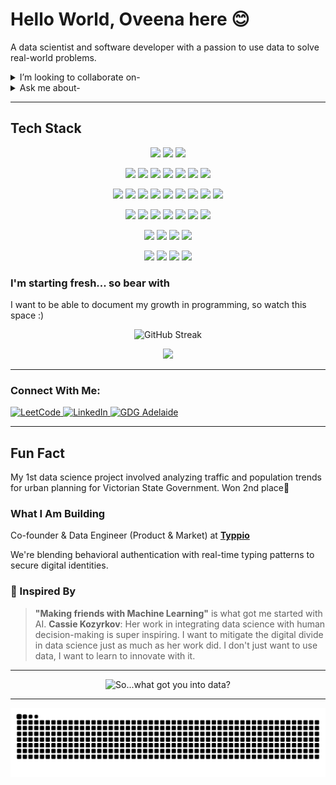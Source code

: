 # Hello World, Oveena here 😊 

A data scientist and software developer with a passion to use data to solve real-world problems.
  
<details>
  <summary>I’m looking to collaborate on-</summary>
  <br>
  Projects involving all things data and innovative! Interested in working on full-stack development and cloud engineering. Ocassionaly, I do participate in hackathons.
</details>

<details>
  <summary>Ask me about-</summary>
  <br>
  Real-time model deployment, typing biometrics, cybersecurity, satellites and outer-space, statistical analysis, business communities or getting started in tech/entrepreneurship.
</details>

---

## Tech Stack

<p align="center">
  <!-- Programming Languages -->
  <img src="https://img.shields.io/badge/Python-ffff00?style=for-the-badge&logo=python&logoColor=3776AB" />
  <img src="https://img.shields.io/badge/C++-659AD2?style=for-the-badge&logo=c%2B%2B&logoColor=blue" />
  <img src="https://img.shields.io/badge/MATLAB-800000?style=for-the-badge&logo=MathWorks&logoColor=0076A8" />
</p>

<p align="center">
  <!-- Web Development -->
  <img src="https://img.shields.io/badge/JavaScript-F7DF1E?style=for-the-badge&logo=javascript&logoColor=black" />
  <img src="https://img.shields.io/badge/Node.js-339933?style=for-the-badge&logo=node.js&logoColor=white" />
  <img src="https://img.shields.io/badge/Vue.js-34495E?style=for-the-badge&logo=vue.js&logoColor=41B883" />
  <img src="https://img.shields.io/badge/HTML5-E34F26?style=for-the-badge&logo=html5&logoColor=white" />
  <img src="https://img.shields.io/badge/CSS3-1572B6?style=for-the-badge&logo=css3&logoColor=white" />
  <img src="https://img.shields.io/badge/Drupal-ffffff?style=for-the-badge&logo=drupal&logoColor=0678BE" />
  <img src="https://img.shields.io/badge/WordPress-21759B?style=for-the-badge&logo=wordpress&logoColor=white" />
</p>

<p align="center">
  <!-- ML -->
  <img src="https://img.shields.io/badge/Streamlit-FF4B4B?style=for-the-badge&logo=streamlit&logoColor=white" />
  <img src="https://img.shields.io/badge/Pandas-150458?style=for-the-badge&logo=pandas&logoColor=white" />
  <img src="https://img.shields.io/badge/PyTorch-black?style=for-the-badge&logo=pytorch&logoColor=white" />
  <img src="https://img.shields.io/badge/Plotly-3F4F75?style=for-the-badge&logo=plotly&logoColor=white" />
  <img src="https://img.shields.io/badge/NumPy-013243?style=for-the-badge&logo=numpy&logoColor=white" />
  <img src="https://img.shields.io/badge/Folium-77B829?style=for-the-badge&logo=python&logoColor=white" />
  <img src="https://img.shields.io/badge/Shapely-5A4FCF?style=for-the-badge&logo=python&logoColor=white" />
  <img src="https://img.shields.io/badge/scikit--learn-FFFFFF?style=for-the-badge&logo=scikit-learn&logoColor=orange&color=darkgrey" />
  <img src="https://img.shields.io/badge/Leaflet-199900?style=for-the-badge&logo=leaflet&logoColor=white" />


<p align="center">
  <!-- Tools & Platforms -->
  <img src="https://img.shields.io/badge/MySQL-00758F?style=for-the-badge&logo=MySQL&logoColor=white" />
  <img src="https://img.shields.io/badge/Docker-2496ED?style=for-the-badge&logo=docker&logoColor=white" />
  <img src="https://img.shields.io/badge/Jupyter-F39626?style=for-the-badge&logo=Jupyter&logoColor=white" />
  <img src="https://img.shields.io/badge/Excel-darkgreen?style=for-the-badge&logo=microsoft-excel&logoColor=white" />
  <img src="https://img.shields.io/badge/Insomnia-black?style=for-the-badge&logo=insomnia&logoColor=6200EA" />
  <img src="https://img.shields.io/badge/Artillery-grey?style=for-the-badge&logo=artillery&logoColor=6200EA" />
  <img src="https://img.shields.io/badge/GoogleCloud-%234285F4.svg?style=for-the-badge&logo=google-cloud&logoColor=white" />
</p>

<p align="center">
<!-- Project Management Tools -->
  <img src="https://img.shields.io/badge/Confluence-172B4D?style=for-the-badge&logo=atlassian&logoColor=white" />
  <img src="https://img.shields.io/badge/Jira-0052CC?style=for-the-badge&logo=jira&logoColor=white" />
  <img src="https://img.shields.io/badge/Notion-000000?style=for-the-badge&logo=notion&logoColor=white" />
  <img src="https://img.shields.io/badge/Trello-0079BF?style=for-the-badge&logo=trello&logoColor=white" />


<p align="center">
<!-- Design Tools -->
  <img src="https://img.shields.io/badge/Adobe_Creative_Cloud-%F0%9F%8C%88?style=for-the-badge&logo=adobe&logoColor=white" />
  <img src="https://img.shields.io/badge/Figma-1F2937?style=for-the-badge&logo=figma&logoColor=8B008B" />
  <img src="https://img.shields.io/badge/Canva-00C4CC?style=for-the-badge&logo=canva&logoColor=white" />
  <img src="https://img.shields.io/badge/Blender-F5792A?style=for-the-badge&logo=blender&logoColor=darkblue" />
</p>


### I'm starting fresh... so bear with
I want to be able to document my growth in programming, so watch this space :)
<p align="center">
  <!-- <img src="https://github-readme-stats.vercel.app/api?username=oveena-data&show_icons=true&theme=radical" alt="GitHub Stats" /> -->
  <img src="https://streak-stats.demolab.com/?user=oveena-data&theme=radical&hide_border=true" alt="GitHub Streak" />
</p>
<p align="center">
  <img src="https://github-readme-stats.vercel.app/api/top-langs/?username=oveena-data&layout=compact&theme=radical" />
</p>

---

### Connect With Me:  

<p align="left">
  <a href="https://leetcode.com/u/oveena-data/" target="_blank">
    <img src="https://img.shields.io/badge/LeetCode-FFA116?style=for-the-badge&logo=leetcode&logoColor=black" alt="LeetCode"/>
  </a>
  <a href="https://www.linkedin.com/in/oveenawidyaratne" target="_blank">
    <img src="https://img.shields.io/badge/LinkedIn-0077B8?style=for-the-badge&logo=linkedin&logoColor=white" alt="LinkedIn"/>
  </a>
  <a href="https://gdg.community.dev/gdg-adelaide/" target="_blank">
    <img src="https://img.shields.io/badge/Google%20Developer%20Group-Adelaide-A4B500?style=for-the-badge&logo=google&logoColor=white" alt="GDG Adelaide"/>
  </a>
</p>

---

## Fun Fact

My 1st data science project involved analyzing traffic and population trends for urban planning for Victorian State Government. 
Won 2nd place🥈  

### What I Am Building  

Co-founder & Data Engineer (Product & Market) at [**Typpio**](https://www.typpio.com/)  

We're blending behavioral authentication with real-time typing patterns to secure digital identities.

### 🌟 Inspired By

> **"Making friends with Machine Learning"** is what got me started with AI. **Cassie Kozyrkov**: Her work in integrating data science with human decision-making is super inspiring. I want to mitigate the digital divide in data science just as much as her work did. I don't just want to use data, I want to learn to innovate with it.

---

<p align="center">
  <img src="https://imgs.xkcd.com/comics/correlation.png" alt="So...what got you into data?" />
</p>

---

<picture>
  <source media="(prefers-color-scheme: dark)" srcset="https://raw.githubusercontent.com/oveena-data/oveena-data/output/github-snake-dark.svg" />
  <source media="(prefers-color-scheme: light)" srcset="https://raw.githubusercontent.com/oveena-data/oveena-data/output/github-snake.svg" />
  <img alt="github-snake" src="https://raw.githubusercontent.com/oveena-data/oveena-data/output/github-snake.svg" />
</picture>


